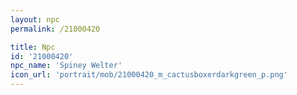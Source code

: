```yaml
---
layout: npc
permalink: /21000420

title: Npc
id: '21000420'
npc_name: 'Spiney Welter'
icon_url: 'portrait/mob/21000420_m_cactusboxerdarkgreen_p.png'
---
```

